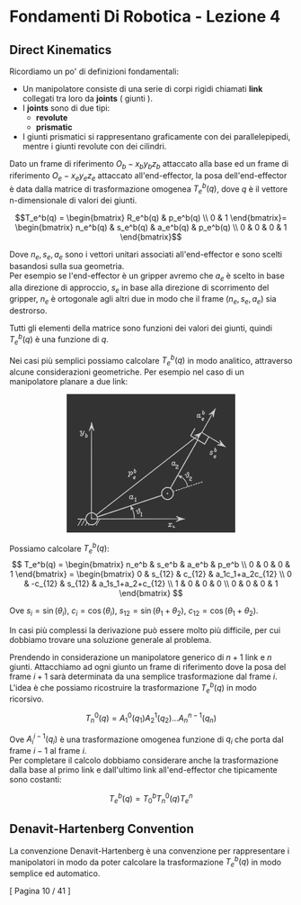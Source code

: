 <script type="text/javascript"
  src="https://cdnjs.cloudflare.com/ajax/libs/mathjax/2.7.0/MathJax.js?config=TeX-AMS_CHTML">
</script>
<script type="text/x-mathjax-config">
  MathJax.Hub.Config({
    tex2jax: {
      inlineMath: [['$','$'], ['\\(','\\)']],
      processEscapes: true},
      jax: ["input/TeX","input/MathML","input/AsciiMath","output/CommonHTML"],
      extensions: ["tex2jax.js","mml2jax.js","asciimath2jax.js","MathMenu.js","MathZoom.js","AssistiveMML.js", "[Contrib]/a11y/accessibility-menu.js"],
      TeX: {
      extensions: ["AMSmath.js","AMSsymbols.js","noErrors.js","noUndefined.js"],
      equationNumbers: {
      autoNumber: "AMS"
      }
    }
  });
</script>

Fondamenti Di Robotica - Lezione 4
==================================

## Direct Kinematics  

Ricordiamo un po' di definizioni fondamentali:  
- Un manipolatore consiste di una serie di corpi rigidi chiamati **link** collegati tra loro da **joints** ( giunti ).  
- I **joints** sono di due tipi:
  - **revolute**
  - **prismatic**
- I giunti prismatici si rappresentano graficamente con dei parallelepipedi, mentre i giunti revolute con dei cilindri.  

Dato un frame di riferimento $O_b-x_by_bz_b$ attaccato alla base ed un frame di riferimento $O_e-x_ey_ez_e$ attaccato all'end-effector, la posa dell'end-effector è data dalla matrice di trasformazione omogenea $T_e^b(q)$, dove $q$ è il vettore n-dimensionale di valori dei giunti.  

$$T_e^b(q) = \begin{bmatrix} R_e^b(q) & p_e^b(q) \\ 0 & 1 \end{bmatrix}= \begin{bmatrix} n_e^b(q) & s_e^b(q) & a_e^b(q) & p_e^b(q) \\ 0 & 0 & 0 & 1 \end{bmatrix}$$  

Dove $n_e,s_e,a_e$ sono i vettori unitari associati all'end-effector e sono scelti basandosi sulla sua geometria.  
Per esempio se l'end-effector è un gripper avremo che $a_e$ è scelto in base alla direzione di approccio, $s_e$ in base alla direzione di scorrimento del gripper, $n_e$ è ortogonale agli altri due in modo che il frame $(n_e,s_e,a_e)$ sia destrorso.  

Tutti gli elementi della matrice sono funzioni dei valori dei giunti, quindi $T_e^b(q)$ è una funzione di $q$.  

Nei casi più semplici possiamo calcolare $T_e^b(q)$ in modo analitico, attraverso alcune considerazioni geometriche. Per esempio nel caso di un manipolatore planare a due link:   

<img style="filter: invert(80%); width: 300px; position:relative; left: 50%; transform: translateX(-50%);" src="lez4_2d_simple_manipulator.svg" />  

Possiamo calcolare $T_e^b(q)$:  
$$ T_e^b(q) = \begin{bmatrix} n_e^b & s_e^b & a_e^b & p_e^b \\ 0 & 0 & 0 & 1 \end{bmatrix} = \begin{bmatrix} 0 & s_{12} & c_{12} & a_1c_1+a_2c_{12} \\ 0 & -c_{12} & s_{12} & a_1s_1+a_2+c_{12} \\ 1 & 0 & 0 & 0 \\ 0 & 0 & 0 & 1 \end{bmatrix} $$  

Ove $s_i=\sin(\theta_i)$, $c_i=\cos(\theta_i)$, $s_{12}=\sin(\theta_1+\theta_2)$, $c_{12}=\cos(\theta_1+\theta_2)$.  

In casi più complessi la derivazione può essere molto più difficile, per cui dobbiamo trovare una soluzione generale al problema.  

Prendendo in considerazione un manipolatore generico di $n+1$ link e $n$ giunti. Attacchiamo ad ogni giunto un frame di riferimento dove la posa del frame $i+1$ sarà determinata da una semplice trasformazione dal frame $i$.  
L'idea è che possiamo ricostruire la trasformazione $T_e^b(q)$ in modo ricorsivo.  

$$T_n^0(q)=A_1^0(q_1)A_2^1(q_2)...A_n^{n-1}(q_n)$$  

Ove $A_i^{i-1}(q_i)$ è una trasformazione omogenea funzione di $q_i$ che porta dal frame $i-1$ al frame $i$.  
Per completare il calcolo dobbiamo considerare anche la trasformazione dalla base al primo link e dall'ultimo link all'end-effector che tipicamente sono costanti:  

$$T_e^b(q)=T_0^bT_n^0(q)T_e^n$$  


## Denavit-Hartenberg Convention  

La convenzione Denavit-Hartenberg è una convenzione per rappresentare i manipolatori in modo da poter calcolare la trasformazione $T_e^b(q)$ in modo semplice ed automatico.  

[ Pagina 10 / 41 ]  
